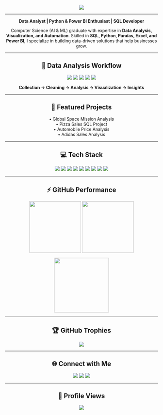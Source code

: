 <!-- Banner Section -->
<p align="center">
  <img src="https://capsule-render.vercel.app/api?type=waving&color=0:1e3c72,100:2a5298&height=250&section=header&text=Vijay%20Goli&fontSize=50&fontColor=ffffff&animation=fadeIn&fontAlignY=38"/>
</p>

---

<!-- Introduction -->
<p align="center">
  <b>Data Analyst | Python & Power BI Enthusiast | SQL Developer</b>  
</p>

<p align="center">
  Computer Science (AI & ML) graduate with expertise in <b>Data Analysis, Visualization, and Automation</b>.  
  Skilled in <b>SQL, Python, Pandas, Excel, and Power BI</b>, I specialize in building data-driven solutions that help businesses grow.
</p>

---

<!-- Data Analysis Workflow -->
<h2 align="center">🔄 Data Analysis Workflow</h2>
<p align="center">
  <img src="https://img.icons8.com/color/96/database.png"/>
  <img src="https://img.icons8.com/color/96/cleaning-a-surface.png"/>
  <img src="https://img.icons8.com/color/96/data-configuration.png"/>
  <img src="https://img.icons8.com/color/96/combo-chart--v1.png"/>
  <img src="https://img.icons8.com/color/96/idea.png"/>
</p>
<p align="center">
  <b>Collection → Cleaning → Analysis → Visualization → Insights</b>
</p>

---

<!-- Featured Projects -->
<h2 align="center">🚀 Featured Projects</h2>
<p align="center">
  • Global Space Mission Analysis <br>
  • Pizza Sales SQL Project <br>
  • Automobile Price Analysis <br>
  • Adidas Sales Analysis
</p>

---

<!-- Tech Stack -->
<h2 align="center">💻 Tech Stack</h2>
<p align="center">
  <img src="https://img.shields.io/badge/Python-3776AB?style=for-the-badge&logo=python&logoColor=white"/>
  <img src="https://img.shields.io/badge/SQL-4479A1?style=for-the-badge&logo=mysql&logoColor=white"/>
  <img src="https://img.shields.io/badge/Pandas-150458?style=for-the-badge&logo=pandas&logoColor=white"/>
  <img src="https://img.shields.io/badge/NumPy-013243?style=for-the-badge&logo=numpy&logoColor=white"/>
  <img src="https://img.shields.io/badge/Power%20BI-F2C811?style=for-the-badge&logo=powerbi&logoColor=black"/>
  <img src="https://img.shields.io/badge/Excel-217346?style=for-the-badge&logo=microsoft-excel&logoColor=white"/>
  <img src="https://img.shields.io/badge/Matplotlib-ffffff?style=for-the-badge&logo=matplotlib&logoColor=black"/>
  <img src="https://img.shields.io/badge/Scikit--Learn-F7931E?style=for-the-badge&logo=scikit-learn&logoColor=white"/>
  <img src="https://img.shields.io/badge/Git-F05033?style=for-the-badge&logo=git&logoColor=white"/>
</p>

---

<!-- GitHub Stats -->
<h2 align="center">⚡ GitHub Performance</h2>
<p align="center">
  <img src="https://github-readme-stats.vercel.app/api?username=Goli-VIjay&show_icons=true&theme=tokyonight&hide_border=true&custom_title=GitHub%20Stats&rank_icon=github" height="170"/>
  <img src="https://github-readme-stats.vercel.app/api/top-langs/?username=Goli-VIjay&theme=tokyonight&layout=compact&hide_border=true&hide=C,HTML,CSS&langs_count=5" height="170"/>
</p>

<p align="center">
  <img src="https://github-profile-summary-cards.vercel.app/api/cards/profile-details?username=Goli-VIjay&theme=tokyonight" height="180"/>
</p>

---

<!-- GitHub Trophies -->
<h2 align="center">🏆 GitHub Trophies</h2>
<p align="center">
  <img src="https://github-profile-trophy.vercel.app/?username=Goli-VIjay&theme=darkhub&no-frame=true&margin-w=10&row=1"/>
</p>

---

<!-- Social Links -->
<h2 align="center">🌐 Connect with Me</h2>
<p align="center">
  <a href="https://linkedin.com/in/VijayGoli"><img src="https://img.shields.io/badge/LinkedIn-%230077B5.svg?style=for-the-badge&logo=linkedin&logoColor=white"/></a>
  <a href="https://instagram.com/the_vijay1"><img src="https://img.shields.io/badge/Instagram-%23E4405F.svg?style=for-the-badge&logo=Instagram&logoColor=white"/></a>
  <a href="https://facebook.com/VijayGoli"><img src="https://img.shields.io/badge/Facebook-%231877F2.svg?style=for-the-badge&logo=Facebook&logoColor=white"/></a>
</p>

---

<!-- Footer -->
<h2 align="center">👀 Profile Views</h2>
<p align="center">
  <img src="https://komarev.com/ghpvc/?username=Goli-VIjay&style=for-the-badge&color=blue"/>
</p>
